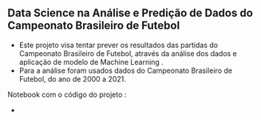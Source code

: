 ## Data Science na Análise e Predição de Dados do Campeonato Brasileiro de Futebol

* Este projeto visa tentar prever os resultados das partidas do Campeonato Brasileiro de Futebol, através da análise dos dados e aplicação de modelo de Machine Learning . 
* Para a análise foram usados dados do Campeonato Brasileiro de Futebol, do ano de 2000 a 2021.

Notebook com o código do projeto : 
* [](/)
